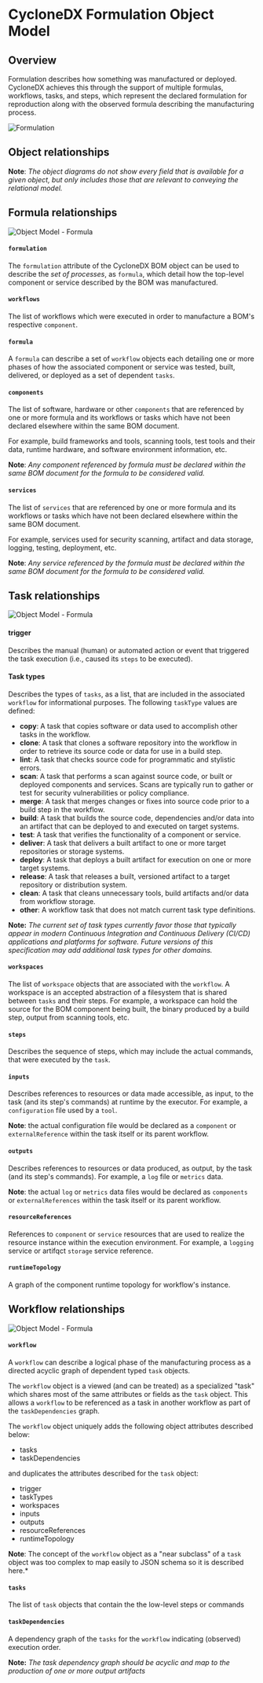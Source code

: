 # CycloneDX Formulation Object Model

## Overview

Formulation describes how something was manufactured or deployed. CycloneDX achieves this through the support of multiple formulas, workflows, tasks, and steps, which represent the declared formulation for reproduction along with the observed formula describing the manufacturing process.

![Formulation](images/Object-Model/Formulation.svg)

## Object relationships

**Note**: *The object diagrams do not show every field that is available for a given object, but only includes those that are relevant to conveying the relational model.*

## Formula relationships

![Object Model - Formula](images/Object-Model/formula.svg)

#### `formulation`

The `formulation` attribute of the CycloneDX BOM object can be used to describe the *set of processes*, as `formula`, which detail how the top-level component or service described by the BOM was manufactured.

#### `workflows`

The list of workflows which were executed in order to manufacture a BOM's respective `component`.

#### `formula`

A `formula` can describe a set of `workflow` objects each detailing one or more phases of how the associated component or service was tested, built, delivered, or deployed as a set of dependent `tasks`. 

#### `components`

The list of software, hardware or other `components` that are referenced by one or more formula and its workflows or tasks which have not been declared elsewhere within the same BOM document.

For example, build frameworks and tools, scanning tools, test tools and their data, runtime hardware, and software environment information, etc.

**Note**: *Any component referenced by formula must be declared within the same BOM document for the formula to be considered valid.*

#### `services`

The list of `services` that are referenced by one or more formula and its workflows or tasks which have not been declared elsewhere within the same BOM document.

For example, services used for security scanning, artifact and data storage, logging, testing, deployment, etc.

**Note**: *Any service referenced by the formula must be declared within the same BOM document for the formula to be considered valid.*

## Task relationships

![Object Model - Formula](images/Object-Model/task.svg)

#### trigger

Describes the manual (human) or automated action or event that triggered the task execution (i.e., caused its `steps` to be executed). 

#### Task types

Describes the types of `tasks`, as a list, that are included in the associated `workflow` for informational purposes. The following `taskType` values are defined:

- **copy**: A task that copies software or data used to accomplish other tasks in the workflow.
- **clone**: A task that clones a software repository into the workflow in order to retrieve its source code or data for use in a build step.
- **lint**: A task that checks source code for programmatic and stylistic errors.
- **scan**: A task that performs a scan against source code, or built or deployed components and services. Scans are typically run to gather or test for security vulnerabilities or policy compliance.
- **merge**: A task that merges changes or fixes into source code prior to a build step in the workflow.
- **build**: A task that builds the source code, dependencies and/or data into an artifact that can be deployed to and executed on target systems.
- **test**: A task that verifies the functionality of a component or service.
- **deliver**: A task that delivers a built artifact to one or more target repositories or storage systems.
- **deploy**: A task that deploys a built artifact for execution on one or more target systems.
- **release**: A task that releases a built, versioned artifact to a target repository or distribution system.
- **clean**: A task that cleans unnecessary tools, build artifacts and/or data from workflow storage.
- **other**: A workflow task that does not match current task type definitions.

**Note:** *The current set of task types currently favor those that typically appear in modern Continuous Integration and Continuous Delivery (CI/CD) applications and platforms for software.* *Future versions of this specification may add additional task types for other domains.*

#### `workspaces`

The list of `workspace` objects that are associated with the `workflow`. A workspace is an accepted abstraction of a filesystem that is shared between `tasks` and their steps. For example, a workspace can hold the source for the BOM component being built, the binary produced by a build step, output from scanning tools, etc.

#### `steps`

Describes the sequence of steps, which may include the actual commands, that were executed by the `task`.

#### `inputs`

Describes references to resources or data made accessible, as input, to the task (and its step's commands) at runtime by the executor. For example, a `configuration` file used by a `tool`.  

**Note**: the actual configuration file would be declared as a `component` or `externalReference` within the task itself or its parent workflow.

#### `outputs`

Describes references to resources or data produced, as output, by the task (and its step's commands). For example, a `log` file or `metrics` data.

**Note**: the actual `log` or `metrics` data files would be declared as `components` or `externalReferences` within the task itself or its parent workflow.

#### `resourceReferences`

References to `component` or `service` resources that are used to realize the resource instance within the execution environment.  For example, a `logging` service or artifqct `storage` service reference.

#### `runtimeTopology`

A graph of the component runtime topology for workflow's instance.

## Workflow relationships

![Object Model - Formula](images/Object-Model/workflow.svg)

#### `workflow`

A `workflow` can describe a logical phase of the manufacturing process as a directed acyclic graph of dependent typed `task` objects.

The `workflow` object is a viewed (and can be treated) as a specialized "task" which shares most of the same attributes or fields as the `task` object. This  allows a `workflow` to be referenced as a task in another workflow as part of the `taskDependencies` graph. 

The `workflow` object uniquely adds the following object attributes described below:

* tasks
* taskDependencies  

and duplicates the attributes described for the `task` object:

* trigger
* taskTypes
* workspaces
* inputs
* outputs
* resourceReferences
* runtimeTopology

**Note**: The concept of the `workflow` object as a "near subclass" of a `task` object was too complex to map easily to JSON schema so it is described here.* 

#### `tasks`

The list of `task` objects that contain the the low-level steps or commands

#### `taskDependencies`

A dependency graph of the `tasks` for the `workflow` indicating (observed) execution order.

**Note:** *The task dependency graph should be acyclic and map to the production of one or more output artifacts* 

<div style="page-break-after: always; visibility: hidden">
\newpage
</div>
